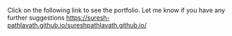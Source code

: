 Click on the following link to see the portfolio. 
Let me know if you have any further suggestions
https://suresh-pathlavath.github.io/sureshpathlavath.github.io/
